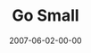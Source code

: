 ---
layout: message
category: message
series: "Go Home"
title: "Go Small"
date: 2007-06-02-00-00
message_id: 16
audio: "http://s3.amazonaws.com/crossroads-media/message/audio/Go_Home_04_GO_Small_06-03-07_Wells.mp3"
audio-duration: "51:02"
explicit: false
---